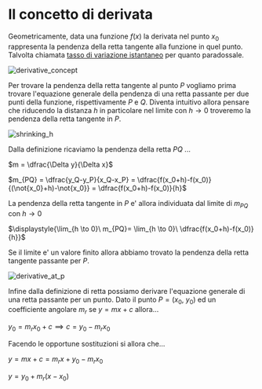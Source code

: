 # Il concetto di derivata  

Geometricamente, data una funzione $f(x)$ la derivata nel punto $x_0$ rappresenta la pendenza della retta tangente alla funzione in quel punto. Talvolta chiamata [tasso di variazione istantaneo](https://www.youtube.com/watch?v=9vKqVkMQHKk) per quanto paradossale.  

![derivative_concept](https://github.com/user-attachments/assets/65be9ba0-bb31-4c5e-9cde-c889d736b260)  

Per trovare la pendenza della retta tangente al punto $P$ vogliamo prima trovare l'equazione generale della pendenza di una retta passante per due punti della funzione, rispettivamente $P$ e $Q$. Diventa intuitivo allora pensare che riducendo la distanza $h$ in particolare nel limite con $h \to 0$ troveremo la pendenza della retta tangente in $P$.  

![shrinking_h](https://github.com/user-attachments/assets/04d61ffa-277b-4ac0-8bc9-3bb525af4a09)  

Dalla definizione ricaviamo la pendenza della retta $PQ$ ...  

$m = \dfrac{\Delta y}{\Delta x}$  

$m_{PQ} = \dfrac{y_Q-y_P}{x_Q-x_P} = \dfrac{f(x_0+h)-f(x_0)}{(\not{x_0}+h)-\not{x_0}} = \dfrac{f(x_0+h)-f(x_0)}{h}$  

La pendenza della retta tangente in $P$ e' allora individuata dal limite di $m_{PQ}$ con $h \to 0$  

$\displaystyle{\lim_{h \to 0}\ m_{PQ}= \lim_{h \to 0}\ \dfrac{f(x_0+h)-f(x_0)}{h}}$  

Se il limite e' un valore finito allora abbiamo trovato la pendenza della retta tangente passante per $P$.  

![derivative_at_p](https://github.com/user-attachments/assets/299da599-35d8-4bc9-ac02-d2f42311433f)  

Infine dalla definizione di retta possiamo derivare l'equazione generale di una retta passante per un punto. Dato il punto $P = (x_0,\ y_0)$ ed un coefficiente angolare $m_r$ se $y = mx+c$ allora...  

$y_0 = m_rx_0+c \implies c = y_0-m_rx_0$  

Facendo le opportune sostituzioni si allora che...  

$y = mx+c = m_rx+y_0-m_rx_0$  

$y = y_0+m_r(x-x_0)$  
